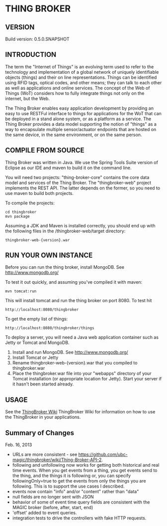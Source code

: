 # THING BROKER


## VERSION

Build version: 0.5.0.SNAPSHOT

## INTRODUCTION

The term the "Internet of Things" is an evolving term used to refer to the technology and implementation of a global network of uniquely identifiable objects (things) and their on line representations. Things can be identified using RFID tags, optical codes, and other means; they can talk to each other as well as applications and online services. The concept of the Web of Things (WoT) considers how to fully integrate things not only on the internet, but the Web.

The Thing Broker enables easy application development by providing an easy to use RESTFul interface to things for applications for the WoT that can be deployed in a stand alone system, or as a platform as a service. The Thing Broker provides a data model supporting the notion of "things" as a way to encapsulate multiple sensor/actuator endpoints that are hosted on the same device, in the same environment, or on the same person.

## COMPILE FROM SOURCE

Thing Broker was written in Java.  We use the Spring Tools Suite version of Eclipse
as our IDE and maven to build it on the command line.

You will need two projects: "thing-broker-core" contains the core data model and services
of the Thing Broker.
The "thingbroker-web" project implements the REST API. The latter depends on the former,
so you need to use maven to build both projects.

To compile the projects:

    cd thingbroker
    mvn package
    
Assuming a JDK and Maven is installed correctly, you should end up with the following files in
the /thingbroker-web/target directory:

    thingbroker-web-{version}.war

## RUN YOUR OWN INSTANCE

Before you can run the thing broker, install MongoDB.  See http://www.mongodb.org/

To test it out quickly, and assuming you've compiled it with maven:

    mvn tomcat:run
    
This will install tomcat and run the thing broker on port 8080.  To test hit

    http://localhost:8080/thingbroker

To get the empty list of things:

    http://localhost:8080/thingbroker/things

To deploy a server, you will need a Java web application container such as Jetty or Tomcat
and MongoDB.

1. Install and run MongoDB.  See http://www.mongodb.org/
2. Install Tomcat or Jetty
3. Rename thingbroker-web-{version}.war that you compiled to thingbroker.war
4. Place the thingbroker.war file into your "webapps" directory of your Tomcat installation (or appropriate location
for Jetty).  Start your server if it hasn't been started already.

## USAGE

See the [ThingBroker Wiki](https://github.com/ubc-magic/thingbroker/wiki) ThingBroker Wiki for information on how to use the ThingBroker in your applications.

## Summary of Changes

Feb. 16, 2013
- URLs are more consistent - see
https://github.com/ubc-magic/thingbroker/wiki/Thing-Broker-API-2.
- following and unfollowing now works for getting both historical and
real time events.  When you get events from a thing, you get events
send to the thing, and the things it is following or, you can specify
followingOnly=true to get the events from only the things you are
following.  This is to support the use cases I described.
- events now contain "info" and/or "content" rather than "data"
- null fields are no longer sent with JSON
- behavior of some of  event time query fields are consistent with the MAGIC broker (before, after, start, end)
- 'offset' added to event queries.
- integration tests to drive the controllers with fake HTTP requests.

